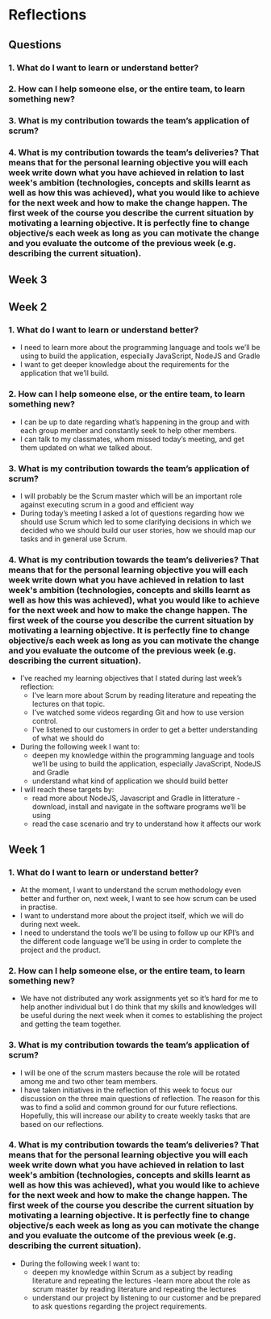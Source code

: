 # Reflections

## Questions
### 1. What do I want to learn or understand better?

### 2. How can I help someone else, or the entire team, to learn something new?

### 3. What is my contribution towards the team’s application of scrum?

### 4. What is my contribution towards the team’s deliveries? That means that for the personal learning objective you will each week write down what you have achieved in relation to last week's ambition (technologies, concepts and skills learnt as well as how this was achieved), what you would like to achieve for the next week and how to make the change happen. The first week of the course you describe the current situation by motivating a learning objective. It is perfectly fine to change objective/s each week as long as you can motivate the change and you evaluate the outcome of the previous week (e.g. describing the current situation).

## Week 3

## Week 2
### 1. What do I want to learn or understand better?
- I need to learn more about the programming language and tools we’ll be using to build the application, especially JavaScript, NodeJS and Gradle
- I want to get deeper knowledge about the requirements for the application that we’ll build. 

### 2. How can I help someone else, or the entire team, to learn something new?
- I can be up to date regarding what’s happening in the group and with each group member and constantly seek to help other members. 
- I can talk to my classmates, whom missed today’s meeting, and get them updated on what we talked about.

### 3. What is my contribution towards the team’s application of scrum?
- I will probably be the Scrum master which will be an important role against executing scrum in a good and efficient way
- During today’s meeting I asked a lot of questions regarding how we should use Scrum which led to some clarifying decisions in which we decided who we should build our user stories, how we should map our tasks and in general use Scrum.   

### 4. What is my contribution towards the team’s deliveries? That means that for the personal learning objective you will each week write down what you have achieved in relation to last week's ambition (technologies, concepts and skills learnt as well as how this was achieved), what you would like to achieve for the next week and how to make the change happen. The first week of the course you describe the current situation by motivating a learning objective. It is perfectly fine to change objective/s each week as long as you can motivate the change and you evaluate the outcome of the previous week (e.g. describing the current situation).
- I’ve reached my learning objectives that I stated during last week’s reflection: 
	- I’ve learn more about Scrum by reading literature and repeating the lectures on 	that topic. 
	- I’ve watched some videos regarding Git and how to use version control. 
	- I’ve listened to our customers in order to get a better understanding of what we 	should do
- During the following week I want to: 
	- deepen my knowledge within the programming language and tools we’ll be using to 	build the application, especially JavaScript, NodeJS and Gradle
	- understand what kind of application we should build better
- I will reach these targets by: 
	- read more about NodeJS, Javascript and Gradle in litterature
	-download, install and navigate in the software programs we’ll be using
	- read the case scenario and try to understand how it affects our work


## Week 1
### 1. What do I want to learn or understand better?
- At the moment, I want to understand the scrum methodology even better and further on, next week, I want to see how scrum can be used in practise. 
- I want to understand more about the project itself, which we will do during next week. 
- I need to understand the tools we’ll be using to follow up our KPI’s and the different code language we’ll be using in order to complete the project and the product. 

### 2. How can I help someone else, or the entire team, to learn something new?
- We have not distributed any work assignments yet so it’s hard for me to help another individual but I do think that my skills and knowledges will be useful during the next week when it comes to establishing the project and getting the team together. 

### 3. What is my contribution towards the team’s application of scrum?
- I will be one of the scrum masters because the role will be rotated among me and 	two other team members. 
- I have taken initiatives in the reflection of this week to focus our discussion on 	the three main questions of reflection. The reason for this was to find a solid 	and common ground for our future reflections. Hopefully, this will increase our 	ability to create weekly tasks that are based on our reflections. 

### 4. What is my contribution towards the team’s deliveries? That means that for the personal learning objective you will each week write down what you have achieved in relation to last week's ambition (technologies, concepts and skills learnt as well as how this was achieved), what you would like to achieve for the next week and how to make the change happen. The first week of the course you describe the current situation by motivating a learning objective. It is perfectly fine to change objective/s each week as long as you can motivate the change and you evaluate the outcome of the previous week (e.g. describing the current situation).
- During the following week I want to: 
	- deepen my knowledge within Scrum as a subject by reading literature and 		repeating the lectures
	-learn more about the role as scrum master by reading literature and repeating the 	lectures
	- understand our project by listening to our customer and be prepared to ask 		questions regarding the project requirements. 



